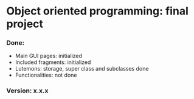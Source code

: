 # Object oriented programming: final project
### Done: 
- Main GUI pages: initialized
- Included fragments: initialized
- Lutemons: storage, super class and subclasses done
- Functionalities: not done
### Version: x.x.x